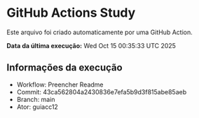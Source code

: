 # GitHub Actions Study

Este arquivo foi criado automaticamente por uma GitHub Action.

**Data da última execução:** Wed Oct 15 00:35:33 UTC 2025

## Informações da execução
- Workflow: Preencher Readme
- Commit: 43ca562804a2430836e7efa5b9d3f815abe85aeb
- Branch: main
- Ator: guiacc12
